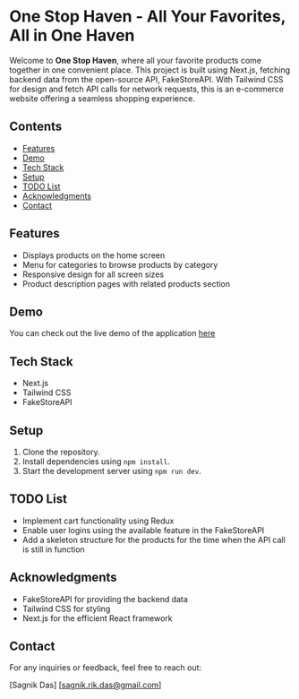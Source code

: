 # One Stop Haven - All Your Favorites, All in One Haven

Welcome to **One Stop Haven**, where all your favorite products come together in one convenient place. This project is built using Next.js, fetching backend data from the open-source API, FakeStoreAPI. With Tailwind CSS for design and fetch API calls for network requests, this is an e-commerce website offering a seamless shopping experience.

## Contents

- [Features](#features)
- [Demo](#demo)
- [Tech Stack](#tech-stack)
- [Setup](#setup)
- [TODO List](#todo-list)
- [Acknowledgments](#acknowledgments)
- [Contact](#contact)

## Features

- Displays products on the home screen
- Menu for categories to browse products by category
- Responsive design for all screen sizes
- Product description pages with related products section

## Demo

You can check out the live demo of the application [here](https://one-stop-haven.netlify.app/)

## Tech Stack

- Next.js
- Tailwind CSS
- FakeStoreAPI

## Setup

1. Clone the repository.
2. Install dependencies using `npm install`.
3. Start the development server using `npm run dev`.

## TODO List

- Implement cart functionality using Redux
- Enable user logins using the available feature in the FakeStoreAPI
- Add a skeleton structure for the products for the time when the API call is still in function

## Acknowledgments

- FakeStoreAPI for providing the backend data
- Tailwind CSS for styling
- Next.js for the efficient React framework

## Contact

For any inquiries or feedback, feel free to reach out:

[Sagnik Das]
[sagnik.rik.das@gmail.com]
